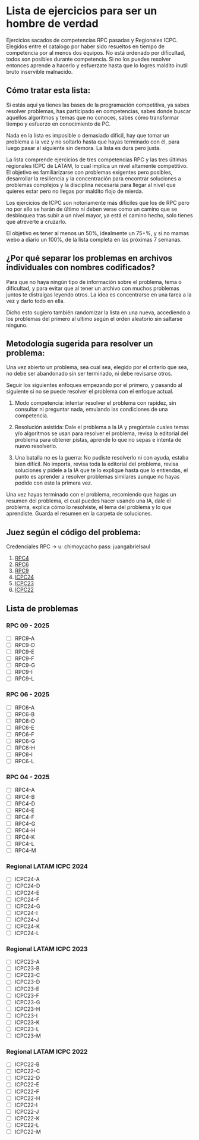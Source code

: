 # Lista de ejercicios para ser un hombre de verdad

Ejercicios sacados de competencias RPC pasadas y Regionales ICPC. Elegidos entre el catalogo por haber sido resueltos en tiempo de competencia por al menos dos equipos. No está ordenado por dificultad, todos son posibles durante competencia. Si no los puedes resolver entonces aprende a hacerlo y esfuerzate hasta que lo logres maldito inutil bruto inservible malnacido.

## Cómo tratar esta lista:

Si estás aquí ya tienes las bases de la programación competitiva, ya sabes resolver problemas, has participado en competencias, sabes donde buscar aquellos algoritmos y temas que no conoces, sabes cómo transformar tiempo y esfuerzo en conocimiento de PC.

Nada en la lista es imposible o demasiado difícil, hay que tomar un problema a la vez y no soltarlo hasta que hayas terminado con él, para luego pasar al siguiente sin demora. La lista es dura pero justa.

La lista comprende ejercicios de tres competencias RPC y las tres últimas regionales ICPC de LATAM, lo cual implica un nivel altamente competitivo. El objetivo es familiarizarse con problemas exigentes pero posibles, desarrollar la resiliencia y la concentración para encontrar soluciones a problemas complejos y la disciplina necesaria para llegar al nivel que quieres estar pero no llegas por maldito flojo de mierda.

Los ejercicios de ICPC son notoriamente más dificiles que los de RPC pero no por ello se harán de último ni deben verse como un camino que se desbloquea tras subir a un nivel mayor, ya está el camino hecho, solo tienes que atreverte a cruzarlo.

El objetivo es tener al menos un 50%, idealmente un 75+%, y si no mamas webo a diario un 100%, de la lista completa en las próximas 7 semanas.

## ¿Por qué separar los problemas en archivos individuales con nombres codificados?

Para que no haya ningún tipo de información sobre el problema, tema o dificultad, y para evitar que al tener un archivo con muchos problemas juntos te distraigas leyendo otros. La idea es concentrarse en una tarea a la vez y darlo todo en ella.

Dicho esto sugiero también randomizar la lista en una nueva, accediendo a los problemas del primero al ultimo según el orden aleatorio sin saltarse ninguno.

## Metodología sugerida para resolver un problema:

Una vez abierto un problema, sea cual sea, elegido por el criterio que sea, no debe ser abandonado sin ser terminado, ni debe revisarse otros.

Seguir los siguientes enfoques empezando por el primero, y pasando al siguiente si no se puede resolver el problema con el enfoque actual.

1. Modo competencia: intentar resolver el problema con rapidez, sin consultar ni preguntar nada, emulando las condiciones de una competencia.

2. Resolución asistida: Dale el problema a la IA y pregúntale cuales temas y/o algoritmos se usan para resolver el problema, revisa la editorial del problema para obtener pistas, aprende lo que no sepas e intenta de nuevo resolverlo.

3. Una batalla no es la guerra: No pudiste resolverlo ni con ayuda, estaba bien difícil. No importa, revisa toda la editorial del problema, revisa soluciones y pidele a la IA que te lo explique hasta que lo entiendas, el punto es aprender a resolver problemas similares aunque no hayas podido con este la primera vez.

Una vez hayas terminado con el problema, recomiendo que hagas un resumen del problema, el cual puedes hacer usando una IA, dale el problema, explica cómo lo resolviste, el tema del problema y lo que aprendiste. Guarda el resumen en la carpeta de soluciones.

## Juez según el código del problema:

Credenciales RPC -> u: chimoycacho pass: juangabrielsaul

1. [RPC4](https://redprogramacioncompetitiva.com/contests/2025/04/index.php)
2. [RPC6](https://redprogramacioncompetitiva.com/contests/2025/06/index.php)
3. [RPC9](https://redprogramacioncompetitiva.com/contests/2025/09/index.php)
4. [ICPC24](https://codeforces.com/gym/105505)
5. [ICPC23](https://codeforces.com/gym/104252)
6. [ICPC22](https://codeforces.com/gym/103640)

## Lista de problemas

### RPC 09 - 2025

- [ ] RPC9-A
- [ ] RPC9-D
- [ ] RPC9-E
- [ ] RPC9-F
- [ ] RPC9-G
- [ ] RPC9-I
- [ ] RPC9-L

### RPC 06 - 2025

- [ ] RPC6-A
- [ ] RPC6-B
- [ ] RPC6-D
- [ ] RPC6-E
- [ ] RPC6-F
- [ ] RPC6-G
- [ ] RPC6-H
- [ ] RPC6-I
- [ ] RPC6-L

### RPC 04 - 2025

- [ ] RPC4-A
- [ ] RPC4-B
- [ ] RPC4-D
- [ ] RPC4-E
- [ ] RPC4-F
- [ ] RPC4-G
- [ ] RPC4-H
- [ ] RPC4-K
- [ ] RPC4-L
- [ ] RPC4-M

### Regional LATAM ICPC 2024

- [ ] ICPC24-A
- [ ] ICPC24-D
- [ ] ICPC24-E
- [ ] ICPC24-F
- [ ] ICPC24-G
- [ ] ICPC24-I
- [ ] ICPC24-J
- [ ] ICPC24-K
- [ ] ICPC24-L

### Regional LATAM ICPC 2023

- [ ] ICPC23-A
- [ ] ICPC23-B
- [ ] ICPC23-C
- [ ] ICPC23-D
- [ ] ICPC23-E
- [ ] ICPC23-F
- [ ] ICPC23-G
- [ ] ICPC23-H
- [ ] ICPC23-I
- [ ] ICPC23-K
- [ ] ICPC23-L
- [ ] ICPC23-M

### Regional LATAM ICPC 2022

- [ ] ICPC22-B
- [ ] ICPC22-C
- [ ] ICPC22-D
- [ ] ICPC22-E
- [ ] ICPC22-F
- [ ] ICPC22-H
- [ ] ICPC22-I
- [ ] ICPC22-J
- [ ] ICPC22-K
- [ ] ICPC22-L
- [ ] ICPC22-M
